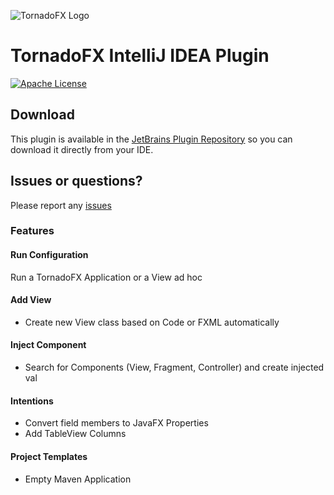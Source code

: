 ![TornadoFX Logo](https://raw.githubusercontent.com/edvin/tornadofx/master/graphics/tornado-fx-logo.png?raw=true "TornadoFX")

# TornadoFX IntelliJ IDEA Plugin

[![Apache License](https://img.shields.io/badge/license-Apache%20License%202.0-blue.svg)](http://www.apache.org/licenses/LICENSE-2.0)

## Download

This plugin is available in the [JetBrains Plugin Repository](https://plugins.jetbrains.com/plugin/8339) so you can download it directly from your IDE. 

## Issues or questions?

Please report any [issues](https://github.com/edvin/tornadofx-idea-plugin/issues)

### Features

#### Run Configuration

Run a TornadoFX Application or a View ad hoc

#### Add View

- Create new View class based on Code or FXML automatically

#### Inject Component

- Search for Components (View, Fragment, Controller) and create injected val
 
#### Intentions

- Convert field members to JavaFX Properties
- Add TableView Columns

#### Project Templates

- Empty Maven Application